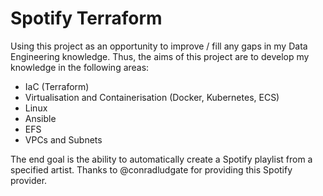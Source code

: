 # Spotify Terraform

Using this project as an opportunity to improve / fill any gaps in my Data Engineering knowledge. Thus, the aims of this project are to develop my knowledge in the following areas:
- IaC (Terraform)
- Virtualisation and Containerisation (Docker, Kubernetes, ECS)
- Linux
- Ansible
- EFS
- VPCs and Subnets

The end goal is the ability to automatically create a Spotify playlist from a specified artist. Thanks to @conradludgate for providing this Spotify provider.